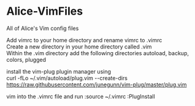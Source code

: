 # Alice-VimFiles
All of Alice's Vim config files

Add vimrc to your home directory and rename vimrc to .vimrc  
Create a new directory in your home directory called .vim  
Within the .vim directory add the following directories autoload, backup, colors, plugged

install the vim-plug plugin manager using  
curl -fLo ~/.vim/autoload/plug.vim --create-dirs \
    https://raw.githubusercontent.com/junegunn/vim-plug/master/plug.vim

vim into the .vimrc file and run
:source ~/.vimrc
:PlugInstall
